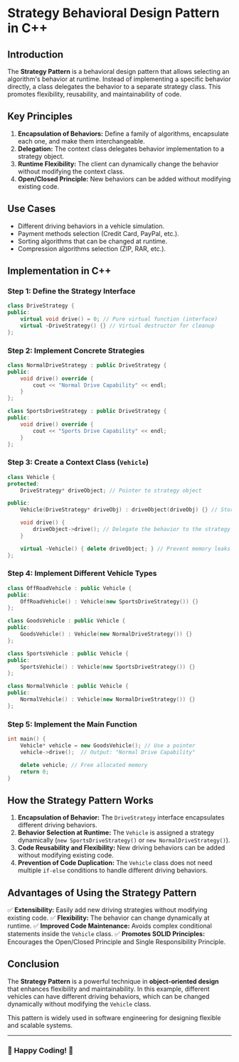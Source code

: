 # Strategy Behavioral Design Pattern in C++

## Introduction
The **Strategy Pattern** is a behavioral design pattern that allows selecting an algorithm's behavior at runtime. Instead of implementing a specific behavior directly, a class delegates the behavior to a separate strategy class. This promotes flexibility, reusability, and maintainability of code.

## Key Principles
1. **Encapsulation of Behaviors:** Define a family of algorithms, encapsulate each one, and make them interchangeable.
2. **Delegation:** The context class delegates behavior implementation to a strategy object.
3. **Runtime Flexibility:** The client can dynamically change the behavior without modifying the context class.
4. **Open/Closed Principle:** New behaviors can be added without modifying existing code.

## Use Cases
- Different driving behaviors in a vehicle simulation.
- Payment methods selection (Credit Card, PayPal, etc.).
- Sorting algorithms that can be changed at runtime.
- Compression algorithms selection (ZIP, RAR, etc.).

## Implementation in C++

### Step 1: Define the Strategy Interface
```cpp
class DriveStrategy {
public:
    virtual void drive() = 0; // Pure virtual function (interface)
    virtual ~DriveStrategy() {} // Virtual destructor for cleanup
};
```

### Step 2: Implement Concrete Strategies
```cpp
class NormalDriveStrategy : public DriveStrategy {
public:
    void drive() override {
        cout << "Normal Drive Capability" << endl;
    }
};

class SportsDriveStrategy : public DriveStrategy {
public:
    void drive() override {
        cout << "Sports Drive Capability" << endl;
    }
};
```

### Step 3: Create a Context Class (`Vehicle`)
```cpp
class Vehicle {
protected:
    DriveStrategy* driveObject; // Pointer to strategy object

public:
    Vehicle(DriveStrategy* driveObj) : driveObject(driveObj) {} // Store strategy object

    void drive() {
        driveObject->drive(); // Delegate the behavior to the strategy
    }

    virtual ~Vehicle() { delete driveObject; } // Prevent memory leaks
};
```

### Step 4: Implement Different Vehicle Types
```cpp
class OffRoadVehicle : public Vehicle {
public:
    OffRoadVehicle() : Vehicle(new SportsDriveStrategy()) {}
};

class GoodsVehicle : public Vehicle {
public:
    GoodsVehicle() : Vehicle(new NormalDriveStrategy()) {}
};

class SportsVehicle : public Vehicle {
public:
    SportsVehicle() : Vehicle(new SportsDriveStrategy()) {}
};

class NormalVehicle : public Vehicle {
public:
    NormalVehicle() : Vehicle(new NormalDriveStrategy()) {}
};
```

### Step 5: Implement the Main Function
```cpp
int main() {
    Vehicle* vehicle = new GoodsVehicle(); // Use a pointer
    vehicle->drive();  // Output: "Normal Drive Capability"

    delete vehicle; // Free allocated memory
    return 0;
}
```

## How the Strategy Pattern Works
1. **Encapsulation of Behavior:** The `DriveStrategy` interface encapsulates different driving behaviors.
2. **Behavior Selection at Runtime:** The `Vehicle` is assigned a strategy dynamically (`new SportsDriveStrategy()` or `new NormalDriveStrategy()`).
3. **Code Reusability and Flexibility:** New driving behaviors can be added without modifying existing code.
4. **Prevention of Code Duplication:** The `Vehicle` class does not need multiple `if-else` conditions to handle different driving behaviors.

## Advantages of Using the Strategy Pattern
✅ **Extensibility:** Easily add new driving strategies without modifying existing code.
✅ **Flexibility:** The behavior can change dynamically at runtime.
✅ **Improved Code Maintenance:** Avoids complex conditional statements inside the `Vehicle` class.
✅ **Promotes SOLID Principles:** Encourages the Open/Closed Principle and Single Responsibility Principle.

## Conclusion
The **Strategy Pattern** is a powerful technique in **object-oriented design** that enhances flexibility and maintainability. In this example, different vehicles can have different driving behaviors, which can be changed dynamically without modifying the `Vehicle` class.

This pattern is widely used in software engineering for designing flexible and scalable systems.

---

### 🚀 **Happy Coding!** 🚀

